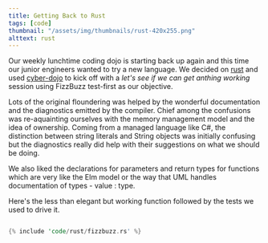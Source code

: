 ```yaml
---
title: Getting Back to Rust
tags: [code]
thumbnail: "/assets/img/thumbnails/rust-420x255.png"
alttext: rust
---
```


Our weekly lunchtime coding dojo is starting back up again and this time our junior engineers wanted to try a new language. We
decided on <a href="https://www.rust-lang.org/">rust</a> and used <a href="https://cyber-dojo.org/">cyber-dojo</a> to kick off
with a _let's see if we can get anthing working_ session using FizzBuzz test-first as our objective.

Lots of the original floundering was helped by the wonderful documentation and the diagnostics emitted by the compiler. Chief
among the confusions was re-aquainting ourselves with the memory management model and the idea of ownership. Coming from a managed
language like C#, the distinction between string literals and String objects was initially confusing but the diagnostics really
did help with their suggestions on what we should be doing.

We also liked the declarations for parameters and return types for functions which are very like the Elm model or the way that UML
handles documentation of types - value : type.

Here's the less than elegant but working function followed by the tests we used to drive it.

```rust

{% include 'code/rust/fizzbuzz.rs' %}

```
